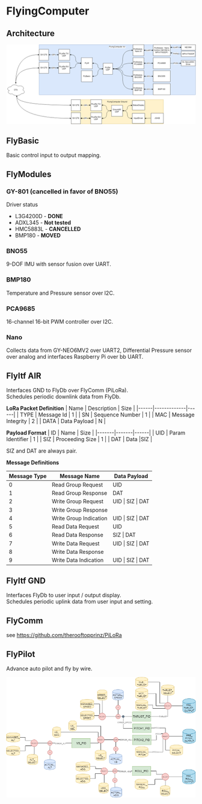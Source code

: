 # FlyingComputer

## Architecture
![alt text](https://raw.githubusercontent.com/therooftopprinz/FlyingComputer/master/Architecture/wholesystemv0.png "Architecture")
## FlyBasic
Basic control input to output mapping.
## FlyModules

### GY-801 (cancelled in favor of BNO55)
Driver status
* L3G4200D - **DONE**
* ADXL345 - **Not tested**
* HMC5883L - **CANCELLED**
* BMP180 - **MOVED**

### BNO55
9-DOF IMU with sensor fusion over UART.

### BMP180
Temperature and Pressure sensor over I2C.

### PCA9685
16-channel 16-bit PWM controller over I2C.

### Nano
Collects data from GY-NEO6MV2 over UART2, Differential Pressure sensor over analog and interfaces Raspberry Pi over bb UART.

## FlyItf AIR
Interfaces GND to FlyDb over FlyComm (PiLoRa).<br />
Schedules periodic downlink data from FlyDb.

**LoRa Packet Definition**
| Name | Description | Size |
|------|-------------|------|
| TYPE	| Message Id		| 1 |
| SN	| Sequence Number	| 1 |
| MAC	| Message Integrity	| 2 |
| DATA	| Data Payload		| N |

**Payload Format**
| ID	| Name	| Size |
|-------|-------|------|
| UID	| Param Identifier	| 1 |
| SIZ	| Proceeding Size	| 1 |
| DAT	| Data |SIZ |

SIZ and DAT are always pair.

**Message Definitions**

| Message Type	| Message Name	| Data Payload |
|---------------|---------------|--------------|
| 0	|Read Group Request	| UID
| 1	| Read Group Response	| DAT
| 2	| Write Group Request	| UID \| SIZ \| DAT
| 3	| Write Group Response	
| 4	| Write Group Indication	| UID \| SIZ \| DAT
| 5	| Read Data Request	| UID
| 6	| Read Data Response	| SIZ \| DAT
| 7	| Write Data Request	| UID \| SIZ \| DAT
| 8	| Write Data Response	
| 9	| Write Data Indication	| UID \| SIZ \| DAT

## FlyItf GND
Interfaces FlyDb to user input / output display.<br />
Schedules periodic uplink data from user input and setting.

## FlyComm
see https://github.com/therooftopprinz/PiLoRa


## FlyPilot
Advance auto pilot and fly by wire.

![alt text](https://raw.githubusercontent.com/therooftopprinz/FlyingComputer/master/Architecture/fcapcs.png "FlyAdvance")
